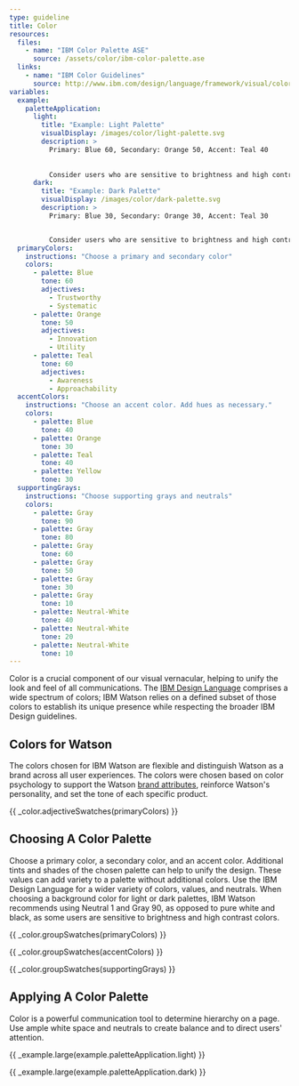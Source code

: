 ```yaml
---
type: guideline
title: Color
resources:
  files:
    - name: "IBM Color Palette ASE"
      source: /assets/color/ibm-color-palette.ase
  links:
    - name: "IBM Color Guidelines"
      source: http://www.ibm.com/design/language/framework/visual/color.shtml
variables:
  example:
    paletteApplication:
      light:
        title: "Example: Light Palette"
        visualDisplay: /images/color/light-palette.svg
        description: >
          Primary: Blue 60, Secondary: Orange 50, Accent: Teal 40
          
          
          Consider users who are sensitive to brightness and high contrast colors by using a neutral value as a background color instead of pure white.
      dark:
        title: "Example: Dark Palette"
        visualDisplay: /images/color/dark-palette.svg
        description: >
          Primary: Blue 30, Secondary: Orange 30, Accent: Teal 30


          Consider users who are sensitive to brightness and high contrast colors by using a Gray value as a background color instead of pure black.
  primaryColors:
    instructions: "Choose a primary and secondary color"
    colors:
      - palette: Blue
        tone: 60
        adjectives:
          - Trustworthy
          - Systematic
      - palette: Orange
        tone: 50
        adjectives: 
          - Innovation
          - Utility
      - palette: Teal
        tone: 60
        adjectives:
          - Awareness
          - Approachability
  accentColors:
    instructions: "Choose an accent color. Add hues as necessary."
    colors:
      - palette: Blue
        tone: 40
      - palette: Orange
        tone: 30
      - palette: Teal
        tone: 40
      - palette: Yellow
        tone: 30
  supportingGrays:
    instructions: "Choose supporting grays and neutrals"
    colors:
      - palette: Gray
        tone: 90
      - palette: Gray
        tone: 80
      - palette: Gray
        tone: 60
      - palette: Gray
        tone: 50
      - palette: Gray
        tone: 30
      - palette: Gray
        tone: 10
      - palette: Neutral-White
        tone: 40
      - palette: Neutral-White
        tone: 20
      - palette: Neutral-White
        tone: 10
---
```


Color is a crucial component of our visual vernacular, helping to unify the look and feel of all communications. The [IBM Design Language](http://www.ibm.com/design/language/framework/visual/color.shtml) comprises a wide spectrum of colors; IBM Watson relies on a defined subset of those colors to establish its unique presence while respecting the broader IBM Design guidelines.

## Colors for Watson

The colors chosen for IBM Watson are flexible and distinguish Watson as a brand across all user experiences. The colors were chosen based on color psychology to support the Watson [brand attributes](brand-attributes.html), reinforce Watson's personality, and set the tone of each specific product.

{{ _color.adjectiveSwatches(primaryColors) }}

## Choosing A Color Palette

Choose a primary color, a secondary color, and an accent color. Additional tints and shades of the chosen palette can help to unify the design. These values can add variety to a palette without additional colors. Use the IBM Design Language for a wider variety of colors, values, and neutrals. When choosing a background color for light or dark palettes, IBM Watson recommends using Neutral 1 and Gray 90, as opposed to pure white and black, as some users are sensitive to brightness and high contrast colors.

{{ _color.groupSwatches(primaryColors) }}

{{ _color.groupSwatches(accentColors) }}

{{ _color.groupSwatches(supportingGrays) }}

## Applying A Color Palette

Color is a powerful communication tool to determine hierarchy on a page. Use ample white space and neutrals to create balance and to direct users' attention.

{{ _example.large(example.paletteApplication.light) }}

{{ _example.large(example.paletteApplication.dark) }}
